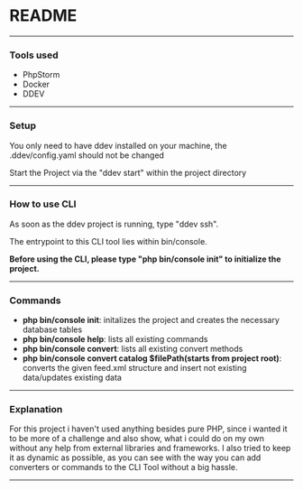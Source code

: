 <h1>README</h1>
<hr>
<h3>Tools used</h3>
<ul>
    <li>PhpStorm</li>
    <li>Docker</li>
    <li>DDEV</li>
</ul>

<hr>
<h3>Setup</h3>
<p>You only need to have ddev installed on your machine, the .ddev/config.yaml should not be changed</p>
<p>Start the Project via the "ddev start" within the project directory</p>
<hr>

<h3>How to use CLI</h3>
<p>As soon as the ddev project is running, type "ddev ssh".

The entrypoint to this CLI tool lies within bin/console.

<b>Before using the CLI, please type "php bin/console init" to initialize the project.</b>
</p>
<hr>

<h3>Commands</h3>
<ul>
    <li><b>php bin/console init</b>:  initalizes the project and creates the necessary database tables</li>
    <li><b>php bin/console help</b>: lists all existing commands</li>
    <li><b>php bin/console convert</b>: lists all existing convert methods</li>
    <li><b>php bin/console convert catalog $filePath(starts from project root)</b>: converts the given feed.xml structure and insert not existing data/updates existing data</li>
</ul>
<hr>

<h3>Explanation</h3>
<p>
For this project i haven't used anything besides pure PHP, since i wanted it to be more of a challenge and also show,
what i could do on my own without any help from external libraries and frameworks.
I also tried to keep it as dynamic as possible, as you can see with the way you can add converters or commands to the CLI Tool without a big hassle.
</p>
<hr>
